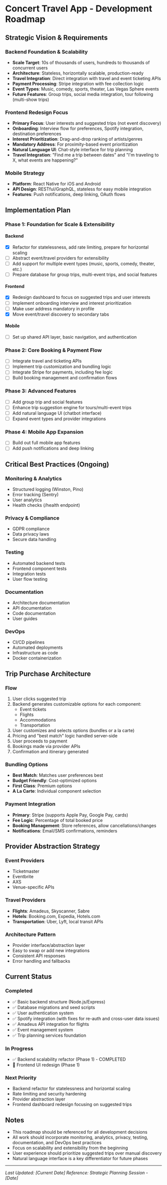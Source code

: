 # Concert Travel App - Development Roadmap

## Strategic Vision & Requirements

### Backend Foundation & Scalability
- **Scale Target**: 10s of thousands of users, hundreds to thousands of concurrent users
- **Architecture**: Stateless, horizontally scalable, production-ready
- **Travel Integration**: Direct integration with travel and event ticketing APIs
- **Payment Processing**: Stripe integration with fee collection logic
- **Event Types**: Music, comedy, sports, theater, Las Vegas Sphere events
- **Future Features**: Group trips, social media integration, tour following (multi-show trips)

### Frontend Redesign Focus
- **Primary Focus**: User interests and suggested trips (not event discovery)
- **Onboarding**: Interview flow for preferences, Spotify integration, destination preferences
- **Interest Prioritization**: Drag-and-drop ranking of artists/genres
- **Mandatory Address**: For proximity-based event prioritization
- **Natural Language UI**: Chat-style interface for trip planning
- **Travel Integration**: "Find me a trip between dates" and "I'm traveling to X, what events are happening?"

### Mobile Strategy
- **Platform**: React Native for iOS and Android
- **API Design**: RESTful/GraphQL, stateless for easy mobile integration
- **Features**: Push notifications, deep linking, OAuth flows

## Implementation Plan

### Phase 1: Foundation for Scale & Extensibility

#### Backend
- [x] Refactor for statelessness, add rate limiting, prepare for horizontal scaling
- [ ] Abstract event/travel providers for extensibility
- [ ] Add support for multiple event types (music, sports, comedy, theater, etc.)
- [ ] Prepare database for group trips, multi-event trips, and social features

#### Frontend
- [x] Redesign dashboard to focus on suggested trips and user interests
- [ ] Implement onboarding interview and interest prioritization
- [ ] Make user address mandatory in profile
- [x] Move event/travel discovery to secondary tabs

#### Mobile
- [ ] Set up shared API layer, basic navigation, and authentication

### Phase 2: Core Booking & Payment Flow
- [ ] Integrate travel and ticketing APIs
- [ ] Implement trip customization and bundling logic
- [ ] Integrate Stripe for payments, including fee logic
- [ ] Build booking management and confirmation flows

### Phase 3: Advanced Features
- [ ] Add group trip and social features
- [ ] Enhance trip suggestion engine for tours/multi-event trips
- [ ] Add natural language UI (chatbot interface)
- [ ] Expand event types and provider integrations

### Phase 4: Mobile App Expansion
- [ ] Build out full mobile app features
- [ ] Add push notifications and deep linking

## Critical Best Practices (Ongoing)

### Monitoring & Analytics
- Structured logging (Winston, Pino)
- Error tracking (Sentry)
- User analytics
- Health checks (/health endpoint)

### Privacy & Compliance
- GDPR compliance
- Data privacy laws
- Secure data handling

### Testing
- Automated backend tests
- Frontend component tests
- Integration tests
- User flow testing

### Documentation
- Architecture documentation
- API documentation
- Code documentation
- User guides

### DevOps
- CI/CD pipelines
- Automated deployments
- Infrastructure as code
- Docker containerization

## Trip Purchase Architecture

### Flow
1. User clicks suggested trip
2. Backend generates customizable options for each component:
   - Event tickets
   - Flights
   - Accommodations
   - Transportation
3. User customizes and selects options (bundles or a la carte)
4. Pricing and "best match" logic handled server-side
5. User proceeds to payment
6. Bookings made via provider APIs
7. Confirmation and itinerary generated

### Bundling Options
- **Best Match**: Matches user preferences best
- **Budget Friendly**: Cost-optimized options
- **First Class**: Premium options
- **A La Carte**: Individual component selection

### Payment Integration
- **Primary**: Stripe (supports Apple Pay, Google Pay, cards)
- **Fee Logic**: Percentage of total booked price
- **Booking Management**: Store references, allow cancellations/changes
- **Notifications**: Email/SMS confirmations, reminders

## Provider Abstraction Strategy

### Event Providers
- Ticketmaster
- Eventbrite
- AXS
- Venue-specific APIs

### Travel Providers
- **Flights**: Amadeus, Skyscanner, Sabre
- **Hotels**: Booking.com, Expedia, Hotels.com
- **Transportation**: Uber, Lyft, local transit APIs

### Architecture Pattern
- Provider interface/abstraction layer
- Easy to swap or add new integrations
- Consistent API responses
- Error handling and fallbacks

## Current Status

### Completed
- ✅ Basic backend structure (Node.js/Express)
- ✅ Database migrations and seed scripts
- ✅ User authentication system
- ✅ Spotify integration (with fixes for re-auth and cross-user data issues)
- ✅ Amadeus API integration for flights
- ✅ Event management system
- ✅ Trip planning services foundation

### In Progress
- ✅ Backend scalability refactor (Phase 1) - COMPLETED
- 🔄 Frontend UI redesign (Phase 1)

### Next Priority
- Backend refactor for statelessness and horizontal scaling
- Rate limiting and security hardening
- Provider abstraction layer
- Frontend dashboard redesign focusing on suggested trips

## Notes
- This roadmap should be referenced for all development decisions
- All work should incorporate monitoring, analytics, privacy, testing, documentation, and DevOps best practices
- Focus on scalability and extensibility from the beginning
- User experience should prioritize suggested trips over manual discovery
- Natural language interface is a key differentiator for future phases

---
*Last Updated: [Current Date]*
*Reference: Strategic Planning Session - [Date]* 